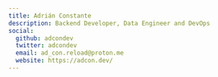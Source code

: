 ```yaml
---
title: Adrián Constante
description: Backend Developer, Data Engineer and DevOps
social:
  github: adcondev
  twitter: adcondev
  email: ad_con.reload@proton.me
  website: https://adcon.dev/
---
```

